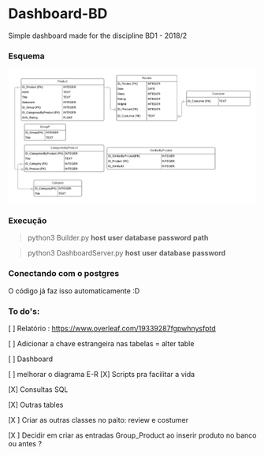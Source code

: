 # Dashboard-BD
Simple dashboard made for the discipline BD1 - 2018/2

### Esquema
![esquema](https://raw.githubusercontent.com/taigosant/Dashboard-BD/master/rascunhoMER.png)

### Execução

> python3 Builder.py **host** **user** **database** **password** **path** 

> python3 DashboardServer.py **host** **user** **database** **password** 

### Conectando com o postgres

O código já faz isso automaticamente :D

### To do's:

[ ] Relatório : https://www.overleaf.com/19339287fgpwhnysfptd

[ ] Adicionar a chave estrangeira nas tabelas = alter table

[ ] Dashboard

[ ] melhorar o diagrama E-R
[X] Scripts pra facilitar a vida

[X] Consultas SQL

[X] Outras tables

[X ] Criar as outras classes no paito: review e costumer

[X ] Decidir em criar as entradas Group_Product ao inserir produto no banco ou antes ? 


